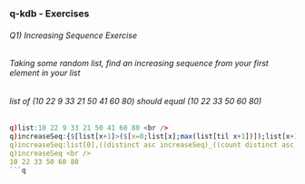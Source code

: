 ### q-kdb - Exercises
###### Q1) Increasing Sequence Exercise
###### Taking some random list, find an increasing sequence from your first element in your list
###### list of (10 22 9 33 21 50 41 60 80) should equal (10 22 33 50 60 80)
```q
q)list:10 22 9 33 21 50 41 60 80 <br />
q)increaseSeq:{$[list[x+1]>($[x=0;list[x];max(list[til x+1])]);list[x+1];`]}each til count(list)-1 <br />
q)increaseSeq:list[0],((distinct asc increaseSeq)_((count distinct asc increaseSeq)-1)) <br />
q)increaseSeq <br />
10 22 33 50 60 80
```q
